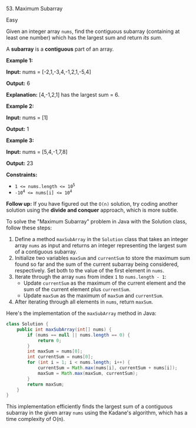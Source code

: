 53\. Maximum Subarray

Easy

Given an integer array `nums`, find the contiguous subarray (containing at least one number) which has the largest sum and return _its sum_.

A **subarray** is a **contiguous** part of an array.

**Example 1:**

**Input:** nums = [-2,1,-3,4,-1,2,1,-5,4]

**Output:** 6

**Explanation:** [4,-1,2,1] has the largest sum = 6. 

**Example 2:**

**Input:** nums = [1]

**Output:** 1 

**Example 3:**

**Input:** nums = [5,4,-1,7,8]

**Output:** 23 

**Constraints:**

*   <code>1 <= nums.length <= 10<sup>5</sup></code>
*   <code>-10<sup>4</sup> <= nums[i] <= 10<sup>4</sup></code>

**Follow up:** If you have figured out the `O(n)` solution, try coding another solution using the **divide and conquer** approach, which is more subtle.

To solve the "Maximum Subarray" problem in Java with the Solution class, follow these steps:

1. Define a method `maxSubArray` in the `Solution` class that takes an integer array `nums` as input and returns an integer representing the largest sum of a contiguous subarray.
2. Initialize two variables `maxSum` and `currentSum` to store the maximum sum found so far and the sum of the current subarray being considered, respectively. Set both to the value of the first element in `nums`.
3. Iterate through the array `nums` from index `1` to `nums.length - 1`:
   - Update `currentSum` as the maximum of the current element and the sum of the current element plus `currentSum`.
   - Update `maxSum` as the maximum of `maxSum` and `currentSum`.
4. After iterating through all elements in `nums`, return `maxSum`.

Here's the implementation of the `maxSubArray` method in Java:

```java
class Solution {
    public int maxSubArray(int[] nums) {
        if (nums == null || nums.length == 0) {
            return 0;
        }
        int maxSum = nums[0];
        int currentSum = nums[0];
        for (int i = 1; i < nums.length; i++) {
            currentSum = Math.max(nums[i], currentSum + nums[i]);
            maxSum = Math.max(maxSum, currentSum);
        }
        return maxSum;
    }
}
```

This implementation efficiently finds the largest sum of a contiguous subarray in the given array `nums` using the Kadane's algorithm, which has a time complexity of O(n).